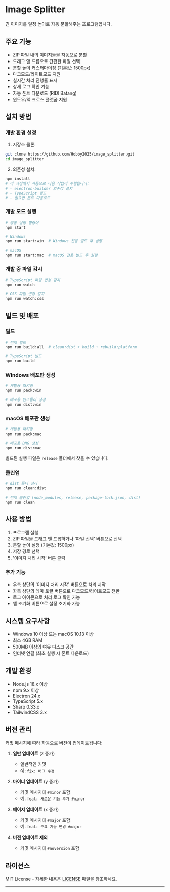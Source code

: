 # Image Splitter

긴 이미지를 일정 높이로 자동 분할해주는 프로그램입니다.

## 주요 기능

- ZIP 파일 내의 이미지들을 자동으로 분할
- 드래그 앤 드롭으로 간편한 파일 선택
- 분할 높이 커스터마이징 (기본값: 1500px)
- 다크모드/라이트모드 지원
- 실시간 처리 진행률 표시
- 상세 로그 확인 기능
- 자동 폰트 다운로드 (RIDI Batang)
- 윈도우/맥 크로스 플랫폼 지원

## 설치 방법

### 개발 환경 설정

1. 저장소 클론:
```bash
git clone https://github.com/Hobby2025/image_splitter.git
cd image_splitter
```

2. 의존성 설치:
```bash
npm install
# 이 과정에서 자동으로 다음 작업이 수행됩니다:
# - electron-builder 의존성 설치
# - TypeScript 빌드
# - 필요한 폰트 다운로드
```

### 개발 모드 실행

```bash
# 공통 실행 명령어
npm start

# Windows
npm run start:win  # Windows 전용 빌드 후 실행

# macOS
npm run start:mac  # macOS 전용 빌드 후 실행
```

### 개발 중 파일 감시
```bash
# TypeScript 파일 변경 감지
npm run watch

# CSS 파일 변경 감지
npm run watch:css
```

## 빌드 및 배포

### 빌드
```bash
# 전체 빌드
npm run build:all  # clean:dist + build + rebuild:platform

# TypeScript 빌드
npm run build
```

### Windows 배포판 생성
```bash
# 개발용 패키징
npm run pack:win

# 배포용 인스톨러 생성
npm run dist:win
```

### macOS 배포판 생성
```bash
# 개발용 패키징
npm run pack:mac

# 배포용 DMG 생성
npm run dist:mac
```

빌드된 실행 파일은 `release` 폴더에서 찾을 수 있습니다.

### 클린업
```bash
# dist 폴더 정리
npm run clean:dist

# 전체 클린업 (node_modules, release, package-lock.json, dist)
npm run clean
```

## 사용 방법

1. 프로그램 실행
2. ZIP 파일을 드래그 앤 드롭하거나 '파일 선택' 버튼으로 선택
3. 분할 높이 설정 (기본값: 1500px)
4. 저장 경로 선택
5. '이미지 처리 시작' 버튼 클릭

### 추가 기능
- 우측 상단의 '이미지 처리 시작' 버튼으로 처리 시작
- 좌측 상단의 테마 토글 버튼으로 다크모드/라이트모드 전환
- 로그 아이콘으로 처리 로그 확인 가능
- 앱 초기화 버튼으로 설정 초기화 가능

## 시스템 요구사항

- Windows 10 이상 또는 macOS 10.13 이상
- 최소 4GB RAM
- 500MB 이상의 여유 디스크 공간
- 인터넷 연결 (최초 실행 시 폰트 다운로드)

## 개발 환경

- Node.js 18.x 이상
- npm 9.x 이상
- Electron 24.x
- TypeScript 5.x
- Sharp 0.33.x
- TailwindCSS 3.x

## 버전 관리

커밋 메시지에 따라 자동으로 버전이 업데이트됩니다:

1. **일반 업데이트** (z 증가)
   - 일반적인 커밋
   - 예: `fix: 버그 수정`

2. **마이너 업데이트** (y 증가)
   - 커밋 메시지에 `#minor` 포함
   - 예: `feat: 새로운 기능 추가 #minor`

3. **메이저 업데이트** (x 증가)
   - 커밋 메시지에 `#major` 포함
   - 예: `feat: 주요 기능 변경 #major`

4. **버전 업데이트 제외**
   - 커밋 메시지에 `#noversion` 포함

## 라이선스

MIT License - 자세한 내용은 [LICENSE](LICENSE) 파일을 참조하세요.

---